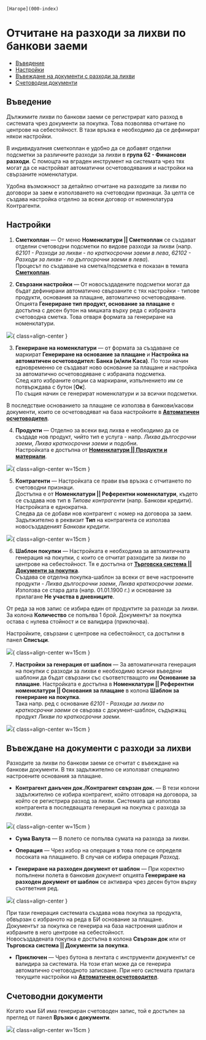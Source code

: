 ```{only} html
[Нагоре](000-index)
```
 
# **Отчитане на разходи за лихви по банкови заеми**  

- [Въведение](#въведение)  
- [Настройки](#настройки)  
- [Въвеждане на документи с разходи за лихви](#въвеждане-на-документи-с-разходи-за-лихви)  
- [Счетоводни документи](#счетоводни-документи)  


## **Въведение**  

Дължимите лихви по банкови заеми се регистрират като разход в системата чрез документи за покупка. Това позволява отчитане по центрове на себестойност. В тази връзка е необходимо да се дефинират някои настройки.  

В индивидуалния сметкоплан е удобно да се добавят отделни подсметки за различните разходи за лихви в **група 62 - Финансови разходи**. С помощта на вграден инструмент на системата чрез тях могат да се настройват автоматични осчетоводявания и настройки на свързаните номенклатури.  

Удобна възможност за детайлно отчитане на разходите за лихви по договори за заем е използването на счетоводни признаци. За целта се създава настройка отделно за всеки договор от номенклатура Контрагенти.  

## **Настройки**

1) **Сметкоплан**  —  От меню **Номенклатури || Сметкоплан** се създават отделни счетоводни подсметки по видове разходи за лихви (напр. *62101 - Разходи за лихви - по краткосрочни заеми в лева*, *62102 - Разходи за лихви - по дългосрочни заеми в лева*).  
Процесът по създаване на сметка/подсметка е показан в темата [**Сметкоплан**](../001-ref/002-accounting/002-chart-of-acc.md).  

2) **Свързани настройки**  —  От новосъздадените подсметки могат да бъдат дефинирани автоматично свързаните с тях настройки - типове продукти, основания за плащане, автоматично осчетоводяване.  
Опцията **Генериране тип продукт, основание за плащане** е достъпна с десен бутон на мишката върху реда с избраната счетоводна сметка. Това отваря формата за генериране на номенклатури.  

![](912-bank-loan-interest1.png){ class=align-center }

3) **Генериране на номенклатури**  —  от формата за създаване се маркират **Генериране на основание за плащане** и **Настройка на автоматичен осчетоводител: Банка (и/или Каса)**. По този начин едновременно се създават ново основание за плащане и настройка за автоматично осчетоводяване с избраната подсметка.  
След като избраните опции са маркирани, изпълнението им се потвърждава с бутон [**Ок**].  
По същия начин се генерират номенклатури и за всички подсметки.  

В последствие основанието за плащане се използва в банкови/касови документи, които се осчетоводяват на база настройките в [**Автоматичен осчетоводител**](../001-ref/002-accounting/003-acc-wizard.md).  

4) **Продукти**  —  Отделно за всеки вид лихва е необходимо да се създаде нов продукт, чийто тип е услуга - напр. *Лихва дългосрочни заеми*, *Лихва краткосрочни заеми* и подобни.  
Настройката е достъпна от [**Номенклатури || Продукти и материали**](../001-ref/001-nomenclatures/003-items.md).  

![](912-bank-loan-interest2.png){ class=align-center w=15cm }

5) **Контрагенти**   —  Настройката се прави във връзка с отчитането по счетоводни признаци.  
Достъпна е от **Номенклатури || Референтни номенклатури**, където се създава нов тип в *Типове контрагенти* (напр. Банкови кредити). Настройката е еднократна.  
Следва да се добави нов контрагент с номер на договора за заем. Задължително в реквизит **Тип** на контрагента се използва новосъздаденият *Банкови кредити*.  

![](912-bank-loan-interest3.png){ class=align-center w=15cm }

6) **Шаблон покупки**  —  Настройката е необходима за автоматичната генерация на покупки, с които се отчитат разходите за лихви по центрове на себестойност. Тя е достъпна от [**Търговска система || Документи за покупка**](../002-docs/002-trade-system/001-orders-sales-purchase-documents/002-create-purchase-documents.md).  
Създава се отделна покупка-шаблон за всеки от вече настроените продукти -  *Лихва дългосрочни заеми*, *Лихва краткосрочни заеми*. Използва се стара дата (напр. 01.01.1900 г.) и основание за прилагане **Не участва в дневниците**.  

От реда за нов запис се избира един от продуктите за разходи за лихви. За колона **Количество** се попълва 1 брой. Документът за покупка остава с нулева стойност и се валидира (приключва).  

Настройките, свързани с центрове на себестойност, са достъпни в панел **Списъци**.  

![](912-bank-loan-interest4.png){ class=align-center w=15cm }

7) **Настройки за генерация от шаблон**  —  За автоматичната генерация на покупки с разходи за лихви е необходимо всички въведени шаблони да бъдат свързани със съответстващото им **Основание за плащане**.   Настройката е достъпна в **Номенклатури || Референтни номенклатури || Основания за плащане** в колона **Шаблон за генериране на покупка**.  
Така напр. ред с основание *62101 - Разходи за лихви по краткосрочни заеми* се свързва с документ-шаблон, съдържащ продукт *Лихви по краткосрочни заеми*.  

![](912-bank-loan-interest5.png){ class=align-center w=15cm }

## **Въвеждане на документи с разходи за лихви**

Разходите за лихви по банкови заеми се отчитат с въвеждане на банкови документи. В тях задължително се използват специално настроените основания за плащане.  

- **Контрагент данъчен док./Контрагент свързан док.** —  В тези колони задължително се избира контрагент, който отговаря на договора, за който се регистрира разход за лихви. Системата ще използва контрагента в последващата генерация на покупка с разхода за лихви.  

![](912-bank-loan-interest6.png){ class=align-center w=15cm }

- **Сума Валута**  — В полето се попълва сумата на разхода за лихви.  

- **Операция**  —  Чрез избор на операция в това поле се определя посоката на плащането. В случая се избира операция *Разход*.  

- **Генериране на разходен документ от шаблон**  — При коректно попълнени полета в банковия документ опцията **Генериране на разходен документ от шаблон** се активира чрез десен бутон върху съответния ред.  

![](912-bank-loan-interest7.png){ class=align-center }

При тази генерация системата създава нова покупка за продукта, обвързан с избраното на реда в БИ основание за плащане.  
Документът за покупка се генерира на база настроения шаблон и избраните в него центрове на себестойност.  
Новосъздадената покупка е достъпна в колона **Свързан док** или от **Търговска система || Документи за покупка**.

- **Приключен**  —  Чрез бутона в лентата с инструменти документът се валидира за системата. На този етап може да се генерира автоматично счетоводното записване. При него системата прилага текущите настройки на [**Автоматичен осчетоводител**](../001-ref/003-accounting/002-acc-wizard.md).  

## **Счетоводни документи**

Когато към БИ има генериран счетоводен запис, той е достъпен за преглед от панел **Връзки с документи**.  

![](912-bank-loan-interest8.png){ class=align-center w=15cm }
